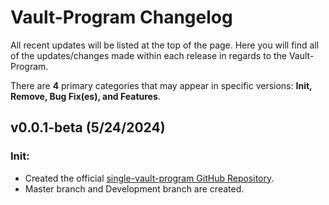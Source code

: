 # Vault-Program Changelog

All recent updates will be listed at the top of the page. Here you will find all of the updates/changes made within each release in regards to the Vault-Program.

There are **4** primary categories that may appear in specific versions: **Init, Remove, Bug Fix(es), and Features**.

## v0.0.1-beta (5/24/2024)
### Init:
* Created the official [single-vault-program GitHub Repository](https://github.com/EpicentralLabs/single-vault-program). 
* Master branch and Development branch are created. 
